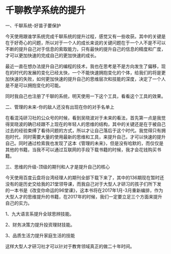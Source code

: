 # 千聊教学系统的提升

一、千聊系统-好苗子要保护

今天使用跟谁学系统完成千聊系统的提升过程，感觉又有一些收获。其中的关键是在于好奇心的问题，所以对于一个人的成长来说的关键问题在于一个人不是不可以不断的提升自己对于信息的索取能力，只有最快的提升自己的信息的精度和广度，才可以更加快速的完成自己的更加快速的成长。

最近一直在想办法提升自己的编程的技术，我也在思考是不是方向发生了偏移，现在的时代的发展的变化已经太快，一个不能快速拥抱变化的个体，给我们的将是更加快速的失败，如何更加快速的提升自己的思维层次和技能的深度，决定了一个人是不是可以拥抱变化的可能。

同时我自己也注册了千聊的系统，明天使用一下这个工具，看看这个工具的效果。

二、管理的未来-你的敌人还没有出现在你的对手名单上

在看混沌研习社的公众号的时候，看到吴晓波对于未来的看法，首先第一点是我觉得吴晓波的确已经跟不上现在的年轻人的思维的结构，其中的关键还是在于被自己过去的经验束缚了看待问题的方式，所以才让自己落后于这个时代。我觉得只有拥抱时代，同时需要大量的使用最新的思维和工具，来提升自己，才可以快速的提升自己。同时通过检索我也发现了这本《管理的未来》，但是没有哈默的，而仅仅是其他的书籍，当我不可以通过互联网的手段下载书籍的时候，我才会花钱购买书籍。

三、思维的升级-顶级的期刊和人才是提升自己的核心

今天使用百度云盘将台湾经理人的期刊全部下载下来了，其中的136期现在暂时还没有的是历史交给我的21堂领导课，而我自己对于大型人才研习的孩子们所下发的一本书是《改变你命运的96堂课》，这本书将在2017年1月-3月重新编排，作为大型人才的思维提升的书籍，在2017年的时候，我们一定要立足三个方面来提升自己的实力。

1、九大语言系提升全球思辨技能。

2、财务决策力提升投资理财技能。

3、品质生活力提升家庭生活的技能

这样大型人才研习社才可以针对于教育领域真正的做二十年时间。
